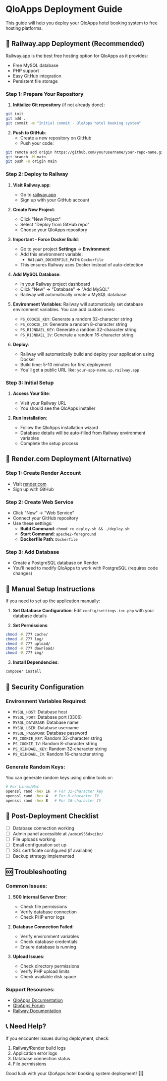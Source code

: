 # QloApps Deployment Guide

This guide will help you deploy your QloApps hotel booking system to free hosting platforms.

## 🚂 Railway.app Deployment (Recommended)

Railway.app is the best free hosting option for QloApps as it provides:
- Free MySQL database
- PHP support
- Easy GitHub integration
- Persistent file storage

### Step 1: Prepare Your Repository

1. **Initialize Git repository** (if not already done):
```bash
git init
git add .
git commit -m "Initial commit - QloApps hotel booking system"
```

2. **Push to GitHub**:
   - Create a new repository on GitHub
   - Push your code:
```bash
git remote add origin https://github.com/yourusername/your-repo-name.git
git branch -M main
git push -u origin main
```

### Step 2: Deploy to Railway

1. **Visit Railway.app**:
   - Go to [railway.app](https://railway.app)
   - Sign up with your GitHub account

2. **Create New Project**:
   - Click "New Project"
   - Select "Deploy from GitHub repo"
   - Choose your QloApps repository

3. **Important - Force Docker Build**:
   - Go to your project **Settings** → **Environment**
   - Add this environment variable:
     - `RAILWAY_DOCKERFILE_PATH`: `Dockerfile`
   - This ensures Railway uses Docker instead of auto-detection

4. **Add MySQL Database**:
   - In your Railway project dashboard
   - Click "New" → "Database" → "Add MySQL"
   - Railway will automatically create a MySQL database

5. **Environment Variables**:
   Railway will automatically set database environment variables. You can add custom ones:
   - `PS_COOKIE_KEY`: Generate a random 32-character string
   - `PS_COOKIE_IV`: Generate a random 8-character string
   - `PS_RIJNDAEL_KEY`: Generate a random 32-character string
   - `PS_RIJNDAEL_IV`: Generate a random 16-character string

6. **Deploy**:
   - Railway will automatically build and deploy your application using Docker
   - Build time: 5-10 minutes for first deployment
   - You'll get a public URL like: `your-app-name.up.railway.app`

### Step 3: Initial Setup

1. **Access Your Site**:
   - Visit your Railway URL
   - You should see the QloApps installer

2. **Run Installation**:
   - Follow the QloApps installation wizard
   - Database details will be auto-filled from Railway environment variables
   - Complete the setup process

## 🎨 Render.com Deployment (Alternative)

### Step 1: Create Render Account
- Visit [render.com](https://render.com)
- Sign up with GitHub

### Step 2: Create Web Service
- Click "New" → "Web Service"
- Connect your GitHub repository
- Use these settings:
  - **Build Command**: `chmod +x deploy.sh && ./deploy.sh`
  - **Start Command**: `apache2-foreground`
  - **Dockerfile Path**: `Dockerfile`

### Step 3: Add Database
- Create a PostgreSQL database on Render
- You'll need to modify QloApps to work with PostgreSQL (requires code changes)

## 🔧 Manual Setup Instructions

If you need to set up the application manually:

1. **Set Database Configuration**:
   Edit `config/settings.inc.php` with your database details

2. **Set Permissions**:
```bash
chmod -R 777 cache/
chmod -R 777 log/
chmod -R 777 upload/
chmod -R 777 download/
chmod -R 777 img/
```

3. **Install Dependencies**:
```bash
composer install
```

## 🔐 Security Configuration

### Environment Variables Required:
- `MYSQL_HOST`: Database host
- `MYSQL_PORT`: Database port (3306)
- `MYSQL_DATABASE`: Database name
- `MYSQL_USER`: Database username
- `MYSQL_PASSWORD`: Database password
- `PS_COOKIE_KEY`: Random 32-character string
- `PS_COOKIE_IV`: Random 8-character string
- `PS_RIJNDAEL_KEY`: Random 32-character string
- `PS_RIJNDAEL_IV`: Random 16-character string

### Generate Random Keys:
You can generate random keys using online tools or:
```bash
# For Linux/Mac
openssl rand -hex 16  # For 32-character key
openssl rand -hex 4   # For 8-character IV
openssl rand -hex 8   # For 16-character IV
```

## 📝 Post-Deployment Checklist

- [ ] Database connection working
- [ ] Admin panel accessible at `/admin955dxqibz/`
- [ ] File uploads working
- [ ] Email configuration set up
- [ ] SSL certificate configured (if available)
- [ ] Backup strategy implemented

## 🆘 Troubleshooting

### Common Issues:

1. **500 Internal Server Error**:
   - Check file permissions
   - Verify database connection
   - Check PHP error logs

2. **Database Connection Failed**:
   - Verify environment variables
   - Check database credentials
   - Ensure database is running

3. **Upload Issues**:
   - Check directory permissions
   - Verify PHP upload limits
   - Check available disk space

### Support Resources:
- [QloApps Documentation](https://docs.qloapps.com/)
- [QloApps Forum](https://forums.qloapps.com/)
- [Railway Documentation](https://docs.railway.app/)

## 📞 Need Help?

If you encounter issues during deployment, check:
1. Railway/Render build logs
2. Application error logs
3. Database connection status
4. File permissions

Good luck with your QloApps hotel booking system deployment! 🏨✨
